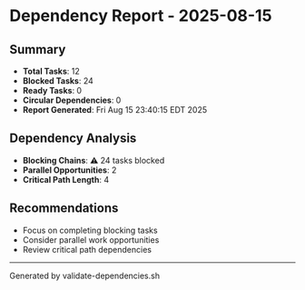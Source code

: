 # Dependency Report - 2025-08-15

## Summary
- **Total Tasks**: 12
- **Blocked Tasks**: 24
- **Ready Tasks**: 0
- **Circular Dependencies**: 0
- **Report Generated**: Fri Aug 15 23:40:15 EDT 2025

## Dependency Analysis
- **Blocking Chains**: ⚠️ 24 tasks blocked
- **Parallel Opportunities**: 2
- **Critical Path Length**: 4

## Recommendations
- Focus on completing blocking tasks
- Consider parallel work opportunities
- Review critical path dependencies

---
Generated by validate-dependencies.sh
